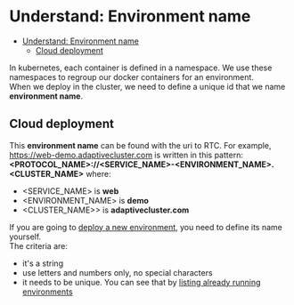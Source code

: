 # Understand: Environment name

- [Understand: Environment name](#understand-environment-name)
  - [Cloud deployment](#cloud-deployment)

In kubernetes, each container is defined in a namespace. We use these namespaces to regroup our docker containers for an environment.  
When we deploy in the cluster, we need to define a unique id that we name **environment name**.

## Cloud deployment

This **environment name** can be found with the uri to RTC. For example, <https://web-demo.adaptivecluster.com> is written in this pattern: **<PROTOCOL_NAME>://<SERVICE_NAME>-<ENVIRONMENT_NAME>.<CLUSTER_NAME>** where:

- <SERVICE_NAME> is **web**
- <ENVIRONMENT_NAME> is **demo**
- <CLUSTER_NAME>> is **adaptivecluster.com**

If you are going to [deploy a new environment][rtc-deployment], you need to define its name yourself.  
The criteria are:

- it's a string
- use letters and numbers only, no special characters
- it needs to be unique. You can see that by [listing already running environments][listing-environments]

[rtc-deployment]: ./rtc-deployment.md
[listing-environments]: ./rtc-deployment-cli.md#listing-environments
